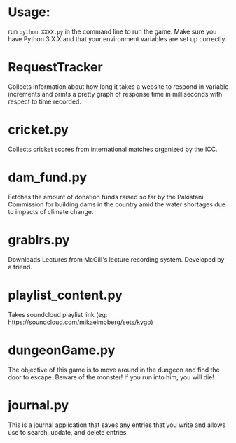 Usage: 
========================
run `python XXXX.py` in the command line to run the game. Make sure you have Python 3.X.X and that your environment variables are set up correctly.

RequestTracker
==============

Collects information about how long it takes a website to respond in variable increments and prints a pretty graph of response time in milliseconds with respect to time recorded.

cricket.py
==============

Collects cricket scores from international matches organized by the ICC. 


dam_fund.py
==============

Fetches the amount of donation funds raised so far by the Pakistani Commission for building dams in the country amid the water shortages due to impacts of climate change.



grablrs.py
==============

Downloads Lectures from McGill's lecture recording system. Developed by a friend.


playlist_content.py
==============

Takes soundcloud playlist link (eg: https://soundcloud.com/mikaelmoberg/sets/kygo) 

dungeonGame.py
==============

The objective of this game is to move around in the dungeon and find the door to escape. Beware of the monster! If you run into him, you will die!

journal.py
==============
This is a journal application that saves any entries that you write and allows use to search, update, and delete entries.

